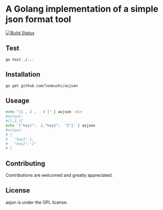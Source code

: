 # A Golang implementation of a simple json format tool
[![Build Status](https://travis-ci.org/leobuzhi/asjson.svg?branch=master)](https://travis-ci.org/leobuzhi/asjson)

## Test
```
go test ./...
```

## Installation
```
go get github.com/leobuzhi/asjson
```

## Useage
```sh
echo "[1 , 2 ,   3 ]" | asjson -min
#output:
#[1,2,3]
echo '{"key1":  1,"key2":  "2"}' | asjson 
#output:
# {
#   "key1":1,
#   "key2":"2"
# }
```

## Contributing
Contributions are welcomed and greatly appreciated.

## License
asjon is under the GPL license.

